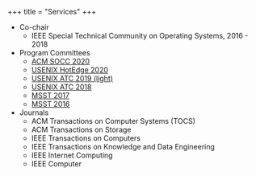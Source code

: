 +++
title = "Services"
+++

* Co-chair  
  * IEEE Special Technical Community on Operating Systems, 2016 - 2018
* Program Committees
  * [ACM SOCC 2020][socc2020]
  * [USENIX HotEdge 2020][hotedge2020]
  * [USENIX ATC 2019 (light)][atc19]
  * [USENIX ATC 2018][atc18]
  * [MSST 2017][msst17]
  * [MSST 2016][msst16]
* Journals
  * ACM Transactions on Computer Systems (TOCS)
  * ACM Transactions on Storage
  * IEEE Transactions on Computers  
  * IEEE Transactions on Knowledge and Data Engineering  
  * IEEE Internet Computing  
  * IEEE Computer

[socc2020]: https://acmsocc.github.io/2020/
[hotedge2020]: https://www.usenix.org/conference/hotedge20
[sddcs2018]: https://sddcs.github.io/2018/sddcs2018.html
[atc18]: https://www.usenix.org/conference/atc18
[atc19]: https://www.usenix.org/conference/atc19
[msst17]: http://storageconference.us/2017/
[msst16]: http://storageconference.us/2016/
